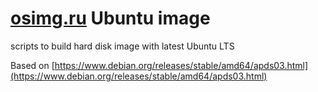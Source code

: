 # [osimg.ru](https://osimg.ru) Ubuntu image
scripts to build hard disk image with latest Ubuntu LTS

Based on [https://www.debian.org/releases/stable/amd64/apds03.html](https://www.debian.org/releases/stable/amd64/apds03.html)
